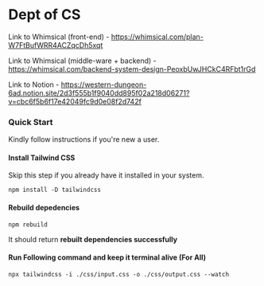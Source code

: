 # Dept of CS
Link to Whimsical (front-end) - https://whimsical.com/plan-W7FtBufWRR4ACZqcDh5xqt

Link to Whimsical (middle-ware + backend) - https://whimsical.com/backend-system-design-PeoxbUwJHCkC4RFbt1rGd

Link to Notion - https://western-dungeon-6ad.notion.site/2d3f555b1f9040dd895f02a218d06271?v=cbc6f5b6f17e42049fc9d0e08f2d742f


### Quick Start
Kindly follow instructions if you're new a user.
 
#### Install Tailwind CSS
Skip this step if you already have it installed in your system.
````
npm install -D tailwindcss
````

#### Rebuild depedencies
````
npm rebuild
````
It should return __rebuilt dependencies successfully__

#### Run Following command and keep it terminal alive (For All)
````
npx tailwindcss -i ./css/input.css -o ./css/output.css --watch
````

